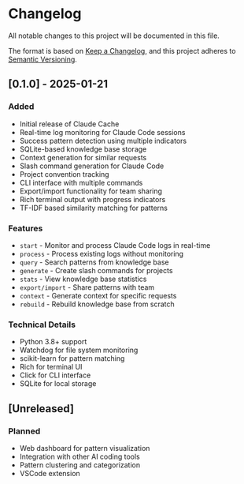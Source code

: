 # Changelog

All notable changes to this project will be documented in this file.

The format is based on [Keep a Changelog](https://keepachangelog.com/en/1.0.0/),
and this project adheres to [Semantic Versioning](https://semver.org/spec/v2.0.0.html).

## [0.1.0] - 2025-01-21

### Added
- Initial release of Claude Cache
- Real-time log monitoring for Claude Code sessions
- Success pattern detection using multiple indicators
- SQLite-based knowledge base storage
- Context generation for similar requests
- Slash command generation for Claude Code
- Project convention tracking
- CLI interface with multiple commands
- Export/import functionality for team sharing
- Rich terminal output with progress indicators
- TF-IDF based similarity matching for patterns

### Features
- `start` - Monitor and process Claude Code logs in real-time
- `process` - Process existing logs without monitoring
- `query` - Search patterns from knowledge base
- `generate` - Create slash commands for projects
- `stats` - View knowledge base statistics
- `export/import` - Share patterns with team
- `context` - Generate context for specific requests
- `rebuild` - Rebuild knowledge base from scratch

### Technical Details
- Python 3.8+ support
- Watchdog for file system monitoring
- scikit-learn for pattern matching
- Rich for terminal UI
- Click for CLI interface
- SQLite for local storage

## [Unreleased]

### Planned
- Web dashboard for pattern visualization
- Integration with other AI coding tools
- Pattern clustering and categorization
- VSCode extension
